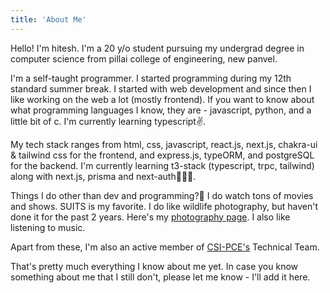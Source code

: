 ```yaml
---
title: 'About Me'
---
```


Hello! I'm hitesh. I'm a 20 y/o student pursuing my undergrad degree in computer science from pillai college of engineering, new panvel.

I'm a self-taught programmer. I started programming during my 12th standard summer break. I started with web development and since then I like working on the web a lot (mostly frontend). If you want to know about what programming languages I know, they are - javascript, python, and a little bit of c. I'm currently learning typescript✌️.

My tech stack ranges from html, css, javascript, react.js, next.js, chakra-ui & tailwind css for the frontend, and express.js, typeORM, and postgreSQL for the backend. I'm currently learning t3-stack (typescript, trpc, tailwind) along with next.js, prisma and next-auth👨🏻‍💻.

Things I do other than dev and programming?🤔 I do watch tons of movies and shows. SUITS is my favorite. I do like wildlife photography, but haven't done it for the past 2 years. Here's my [photography page](https://www.instagram.com/h85._._/). I also like listening to music. 

Apart from these, I'm also an active member of [CSI-PCE's](https://www.instagram.com/_csipce/) Technical Team.

That's pretty much everything I know about me yet. In case you know something about me that I still don't, please let me know - I'll add it here.